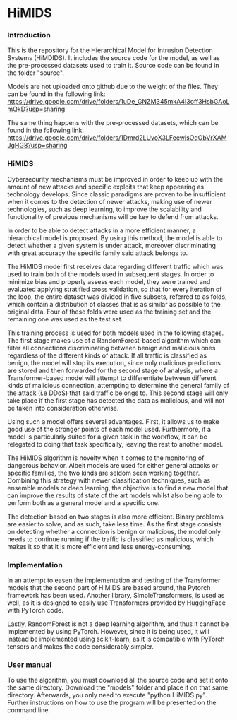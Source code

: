 # HiMIDS
### Introduction
This is the repository for the Hierarchical Model for Intrusion Detection Systems (HiMDIDS). It includes the source code for the model, as well as the pre-processed datasets used to train it.
Source code can be found in the folder "source".

Models are not uploaded onto github due to the weight of the files. They can be found in the following link: https://drive.google.com/drive/folders/1uDe_GNZM345mkA4I3off3HsbGAoLmQkD?usp=sharing

The same thing happens with the pre-processed datasets, which can be found in the following link: https://drive.google.com/drive/folders/1Dmrd2LUvoX3LFeewlsOqObVrXAMJgHG8?usp=sharing

### HiMIDS
Cybersecurity mechanisms must be improved in order to keep up with the amount of new attacks and specific exploits that keep appearing as technology develops. Since classic paradigms are proven to be insufficient when it comes to the detection of newer attacks, making use of newer technologies, such as deep learning, to improve the scalability and functionality of previous mechanisms will be key to defend from attacks.

In order to be able to detect attacks in a more efficient manner, a hierarchical model is proposed. By using this method, the model is able to detect whether a given system is under attack, moreover discriminating with great accuracy the specific family said attack belongs to.

The HiMIDS model first receives data regarding different traffic which was used to train both of the models used in subsequent stages. In order to minimize bias and properly assess each model, they were trained and evaluated applying stratified cross validation, so that for every iteration of the loop, the entire dataset was divided in five subsets, referred to as folds, which contain a distribution of classes that is as similar as possible to the original data. Four of these folds were used as the training set and the remaining one was used as the test set.

This training process is used for both models used in the following stages. The first stage makes use of a RandomForest-based algorithm which can filter all connections discriminating between benign and malicious ones regardless of the different kinds of attack. If all traffic is classified as benign, the model will stop its execution, since only malicious predictions are stored and then forwarded for the second stage of analysis, where a Transformer-based model will attempt to differentiate between different kinds of malicious connection, attempting to determine the general family of the attack (i.e DDoS) that said traffic belongs to. This second stage will only take place if the first stage has detected the data as malicious, and will not be taken into consideration otherwise.

Using such a model offers several advantages. First, it allows us to make good use of the stronger points of each model used. Furthermore, if a model is particularly suited for a given task in the workflow, it can be relegated to doing that task specifically, leaving the rest to another model. 

The HiMIDS algorithm is novelty when it comes to the monitoring of dangerous behavior. Albeit models are used for either general attacks or specific families, the two kinds are seldom seen working together. Combining this strategy with newer classification techniques, such as ensemble models or deep learning, the objective is to find a new model that can improve the results of state of the art models whilst also being able to perform both as a general model and a specific one.

The detection based on two stages is also more efficient. Binary problems are easier to solve, and as such, take less time. As the first stage consists on detecting whether a connection is benign or malicious, the model only needs to continue running if the traffic is classified as malicious, which makes it so that it is more efficient and less energy-consuming.

### Implementation
In an attempt to easen the implementation and testing of the Transformer models that the second part of HiMIDS are based around, the Pytorch framework has been used. Another library, SimpleTransformers, is used as well, as it is designed to easily use Transformers provided by HuggingFace with PyTorch code.

Lastly, RandomForest is not a deep learning algorithm, and thus it cannot be implemented by using PyTorch. However, since it is being used, it will instead be implemented using scikit-learn, as it is compatible with PyTorch tensors and makes the code considerably simpler. 

### User manual
To use the algorithm, you must download all the source code and set it onto the same directory. Download the "models" folder and place it on that same directory. Afterwards, you only need to execute "python HiMIDS.py". Further instructions on how to use the program will be presented on the command line.

